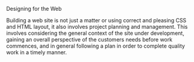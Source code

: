 Designing for the Web

Building a web site is not just a matter or using correct and pleasing CSS and HTML layout, it also involves project planning and management. This involves considering the general context of the site under development, gaining an overall perspective of the customers needs before work commences, and in general following a plan in order to complete quality work in a timely manner.